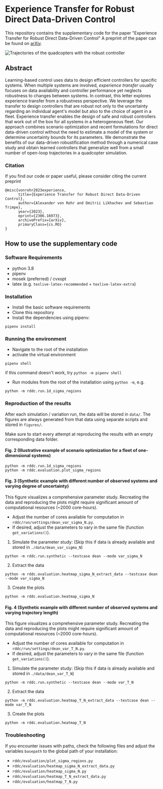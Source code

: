 # Experience Transfer for Robust Direct Data-Driven Control

This repository contains the supplementary code for the paper "Experience Transfer for Robust Direct Data-Driven Control"
A preprint of the paper can be found on [arXiv](https://arxiv.org/abs/2306.16973).

![Trajectories of the quadcopters with the robust controller](https://github.com/Data-Science-in-Mechanical-Engineering/rddc/assets/76944030/a7d45ef1-78b7-44b6-9814-8b7c38e8fadf)


## Abstract

Learning-based control uses data to design efficient controllers for specific systems. When multiple systems are involved, *experience transfer* usually focuses on data availability and controller performance yet neglects robustness to changes between systems. In contrast, this letter explores experience transfer from a robustness perspective. We leverage the transfer to design controllers that are robust not only to the uncertainty regarding an individual agent's model but also to the choice of agent in a fleet.  Experience transfer enables the design of safe and robust controllers that work out of the box for all systems in a heterogeneous fleet.  Our approach combines scenario optimization and recent formulations for direct data-driven control without the need to estimate a model of the system or determine uncertainty bounds for its parameters. We demonstrate the benefits of our data-driven robustification method through a numerical case study and obtain learned controllers that generalize well from a small number of open-loop trajectories in a quadcopter simulation.

### Citation
If you find our code or paper useful, please consider citing the current preprint
```
@misc{vonrohr2023experience,
      title={Experience Transfer for Robust Direct Data-Driven Control},
      author={Alexander von Rohr and Dmitrii Likhachev and Sebastian Trimpe},
      year={2023},
      eprint={2306.16973},
      archivePrefix={arXiv},
      primaryClass={cs.RO}
}
```

## How to use the supplementary code
### Software Requirements

* python 3.8
* pipenv
* mosek (preferred) / cvxopt
* latex (e.g. `texlive-latex-recommended` + `texlive-latex-extra`)

### Installation
* Install the basic software requirements
* Clone this repository
* Install the dependencies using pipenv:
```
pipenv install
```

### Running the environment
* Navigate to the root of the installation
* activate the virtual environment
```
pipenv shell
```
if this command doesn't work, try `python -m pipenv shell`
* Run modules from the root of the installation using `python -m`, e.g.
```
python -m rddc.run.1d_sigma_regions
```

### Reproduction of the results

After each simulation / variation run, the data will be stored in `data/`. The figures are always generated from that data using separate scripts and stored in `figures/`.

Make sure to start every attempt at reproducing the results with an empty corresponding data folder.

#### Fig. 2 (Illustrative example of scenario optimization for a fleet of one-dimensional systems)
```
python -m rddc.run.1d_sigma_regions
python -m rddc.evaluation.plot_sigma_regions
```

#### Fig. 3 (Synthetic example with different number of observed systems and varying degree of uncertainty)
This figure visualizes a comprehensive parameter study. Recreating the data and reproducing the plots might require significant amount of computational resources (~2000 core-hours).
* Adjust the number of cores available for computation in `rddc/run/settings/dean_var_sigma_N.py`.
* If desired, adjust the parameters to vary in the same file (function `get_variations()`).
1. Simulate the parameter study: (Skip this if data is already available and stored in `./data/dean_var_sigma_N`)
```
python -m rddc.run.synthetic --testcase dean --mode var_sigma_N
```
2. Extract the data
```
python -m rddc.evaluation.heatmap_sigma_N_extract_data --testcase dean --mode var_sigma_N
```
3. Create the plots
```
python -m rddc.evaluation.heatmap_sigma_N
```

#### Fig. 4 (Synthetic example with different number of observed systems and varying trajectory length)
This figure visualizes a comprehensive parameter study. Recreating the data and reproducing the plots might require significant amount of computational resources (~2000 core-hours).
* Adjust the number of cores available for computation in `rddc/run/settings/dean_var_T_N.py`.
* If desired, adjust the parameters to vary in the same file (function `get_variations()`).
1. Simulate the parameter study: (Skip this if data is already available and stored in `./data/dean_var_T_N`)
```
python -m rddc.run.synthetic --testcase dean --mode var_T_N
```
2. Extract the data
```
python -m rddc.evaluation.heatmap_T_N_extract_data --testcase dean --mode var_T_N
```
3. Create the plots
```
python -m rddc.evaluation.heatmap_T_N
```

### Troubleshooting
If you encounter issues with paths, check the following files and adjust the variables `basepath` to the global path of your installation:
* `rddc/evaluation/plot_sigma_regions.py`
* `rddc/evaluation/heatmap_sigma_N_extract_data.py`
* `rddc/evaluation/heatmap_sigma_N.py`
* `rddc/evaluation/heatmap_T_N_extract_data.py`
* `rddc/evaluation/heatmap_T_N.py`
